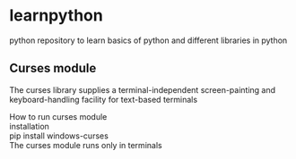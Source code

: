 # learnpython
python repository to learn basics of python and different libraries in python
<h2>Curses module</h2>
<p>The curses library supplies a terminal-independent screen-painting and keyboard-handling facility for text-based terminals</p>
How to run curses module<br>
installation<br>
pip install windows-curses
<br>
The curses module runs only in terminals
